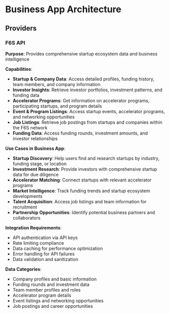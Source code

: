 # Business App Architecture

## Providers

### F6S API
**Purpose**: Provides comprehensive startup ecosystem data and business intelligence

**Capabilities**:
- **Startup & Company Data**: Access detailed profiles, funding history, team members, and company information
- **Investor Insights**: Retrieve investor portfolios, investment patterns, and funding data
- **Accelerator Programs**: Get information on accelerator programs, participating startups, and program details
- **Event & Program Listings**: Access startup events, accelerator programs, and networking opportunities
- **Job Listings**: Retrieve job postings from startups and companies within the F6S network
- **Funding Data**: Access funding rounds, investment amounts, and investor relationships

**Use Cases in Business App**:
- **Startup Discovery**: Help users find and research startups by industry, funding stage, or location
- **Investment Research**: Provide investors with comprehensive startup data for due diligence
- **Accelerator Matching**: Connect startups with relevant accelerator programs
- **Market Intelligence**: Track funding trends and startup ecosystem developments
- **Talent Acquisition**: Access job listings and team information for recruitment
- **Partnership Opportunities**: Identify potential business partners and collaborators

**Integration Requirements**:
- API authentication via API keys
- Rate limiting compliance
- Data caching for performance optimization
- Error handling for API failures
- Data validation and sanitization

**Data Categories**:
- Company profiles and basic information
- Funding rounds and investment data
- Team member profiles and roles
- Accelerator program details
- Event listings and networking opportunities
- Job postings and career opportunities